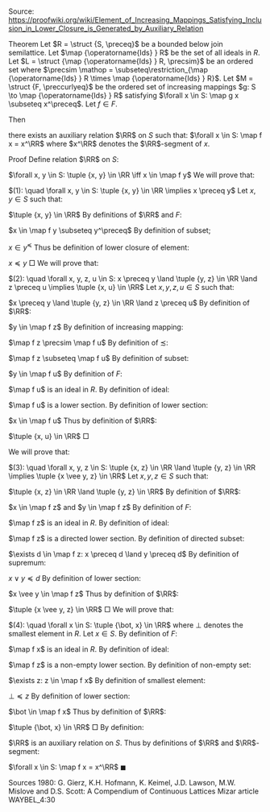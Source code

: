 # 

Source: https://proofwiki.org/wiki/Element_of_Increasing_Mappings_Satisfying_Inclusion_in_Lower_Closure_is_Generated_by_Auxiliary_Relation

Theorem
Let $R = \struct {S, \preceq}$ be a bounded below join semilattice.
Let $\map {\operatorname{Ids} } R$ be the set of all ideals in $R$.
Let $L = \struct {\map {\operatorname{Ids} } R, \precsim}$ be an ordered set where $\precsim \mathop = \subseteq\restriction_{\map {\operatorname{Ids} } R \times \map {\operatorname{Ids} } R}$.
Let $M = \struct {F, \preccurlyeq}$ be the ordered set of increasing mappings $g: S \to \map {\operatorname{Ids} } R$ satisfying $\forall x \in S: \map g x \subseteq x^\preceq$.
Let $f \in F$.

Then

there exists an auxiliary relation $\RR$ on $S$ such that:
$\forall x \in S: \map f x = x^\RR$
where $x^\RR$ denotes the $\RR$-segment of $x$.


Proof
Define relation $\RR$ on $S$:

$\forall x, y \in S: \tuple {x, y} \in \RR \iff x \in \map f y$
We will prove that:

$(1): \quad \forall x, y \in S: \tuple {x, y} \in \RR \implies x \preceq y$
Let $x, y \in S$ such that:

$\tuple {x, y} \in \RR$
By definitions of $\RR$ and $F$:

$x \in \map f y \subseteq y^\preceq$
By definition of subset;

$x \in y^\preceq$
Thus be definition of lower closure of element:

$x \preceq y$
$\Box$
We will prove that:

$(2): \quad \forall x, y, z, u \in S: x \preceq y \land \tuple {y, z} \in \RR \land z \preceq u \implies \tuple {x, u} \in \RR$
Let $x, y, z, u \in S$ such that:

$x \preceq y \land \tuple {y, z} \in \RR \land z \preceq u$
By definition of $\RR$:

$y \in \map f z$
By definition of increasing mapping:

$\map f z \precsim \map f u$
By definition of $\precsim$:

$\map f z \subseteq \map f u$
By definition of subset:

$y \in \map f u$
By definition of $F$:

$\map f u$ is an ideal in $R$.
By definition of ideal:

$\map f u$ is a lower section.
By definition of lower section:

$x \in \map f u$
Thus by definition of $\RR$:

$\tuple {x, u} \in \RR$
$\Box$

We will prove that:

$(3): \quad \forall x, y, z \in S: \tuple {x, z} \in \RR \land \tuple {y, z} \in \RR \implies \tuple {x \vee y, z} \in \RR$
Let $x, y, z \in S$ such that:

$\tuple {x, z} \in \RR \land \tuple {y, z} \in \RR$
By definition of $\RR$:

$x \in \map f z$ and $y \in \map f z$
By definition of $F$:

$\map f z$ is an ideal in $R$.
By definition of ideal:

$\map f z$ is a directed lower section.
By definition of directed subset:

$\exists d \in \map f z: x \preceq d \land y \preceq d$
By definition of supremum:

$x \vee y \preceq d$
By definition of lower section:

$x \vee y \in \map f z$
Thus by definition of $\RR$:

$\tuple {x \vee y, z} \in \RR$
$\Box$
We will prove that:

$(4): \quad \forall x \in S: \tuple {\bot, x} \in \RR$
where $\bot$ denotes the smallest element in $R$.
Let $x \in S$.
By definition of $F$:

$\map f x$ is an ideal in $R$.
By definition of ideal:

$\map f z$ is a non-empty lower section.
By definition of non-empty set:

$\exists z: z \in \map f x$
By definition of smallest element:

$\bot \preceq z$
By definition of lower section:

$\bot \in \map f x$
Thus by definition of $\RR$:

$\tuple {\bot, x} \in \RR$
$\Box$
By definition:

$\RR$ is an auxiliary relation on $S$.
Thus by definitions of $\RR$ and $\RR$-segment:

$\forall x \in S: \map f x = x^\RR$
$\blacksquare$


Sources
1980: G. Gierz, K.H. Hofmann, K. Keimel, J.D. Lawson, M.W. Mislove and D.S. Scott: A Compendium of Continuous Lattices
Mizar article WAYBEL_4:30




